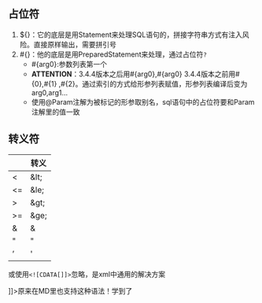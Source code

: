 占位符
-

1. ${}：它的底层是用Statement来处理SQL语句的，拼接字符串方式有注入风险。直接原样输出，需要拼引号
2. #{}：他的底层是用PreparedStatement来处理，通过占位符`?`
    - #{arg0}:参数列表第一个
    - **ATTENTION**：3.4.4版本之后用#{arg0},#{arg0} 3.4.4版本之前用#{0},#{1} ,#{2}。通过索引的方式给形参列表赋值，形参列表编译后变为arg0,arg1...
    - 使用@Param注解为被标记的形参取别名，sql语句中的占位符要和Param注解里的值一致

转义符
-

|     | 转义     |
|-----|--------|
| <   | \&lt;  |
| <=  | \&le;  |
| \>  | \&gt;  |
| \>= | \&ge;  |
| &   | &amp;  |
| "	  | &quot; |
| ’	  | &apos; |

或使用`<![CDATA[]]>`忽略，是xml中通用的解决方案


<![CDATA[>]]>原来在MD里也支持这种语法！学到了